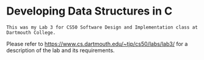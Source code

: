 # Developing Data Structures in C

`This was my Lab 3 for CS50 Software Design and Implementation class at Dartmouth College.`

Please refer to https://www.cs.dartmouth.edu/~tjp/cs50/labs/lab3/ for a description of the lab and its requirements.
